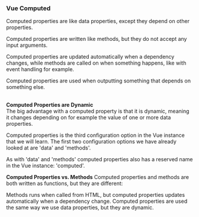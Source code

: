 ### Vue Computed

Computed properties are like data properties, except they depend on other properties.

Computed properties are written like methods, but they do not accept any input arguments.

Computed properties are updated automatically when a dependency changes, while methods are called on when something happens, like with event handling for example.

Computed properties are used when outputting something that depends on something else.


&nbsp;<br>
**Computed Properties are Dynamic**<br>
The big advantage with a computed property is that it is dynamic, meaning it changes depending on for example the value of one or more data properties.

Computed properties is the third configuration option in the Vue instance that we will learn. The first two configuration options we have already looked at are 'data' and 'methods'.

As with 'data' and 'methods' computed properties also has a reserved name in the Vue instance: 'computed'.




**Computed Properties vs. Methods**
Computed properties and methods are both written as functions, but they are different:

Methods runs when called from HTML, but computed properties updates automatically when a dependency change.
Computed properties are used the same way we use data properties, but they are dynamic.
